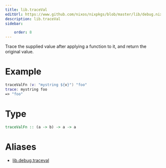 ```yaml
---
title: lib.traceVal
editUrl: https://www.github.com/nixos/nixpkgs/blob/master/lib/debug.nix#L83C5
description: lib.traceVal
sidebar:

    order: 8
---
```


Trace the supplied value after applying a function to it, and
return the original value.

# Example

```nix
traceValFn (v: "mystring ${v}") "foo"
trace: mystring foo
=> "foo"
```

# Type

```haskell
traceValFn :: (a -> b) -> a -> a
```


# Aliases

- [lib.debug.traceval](/nix-doc-comments/reference/lib/debug/lib-debug-traceval)


